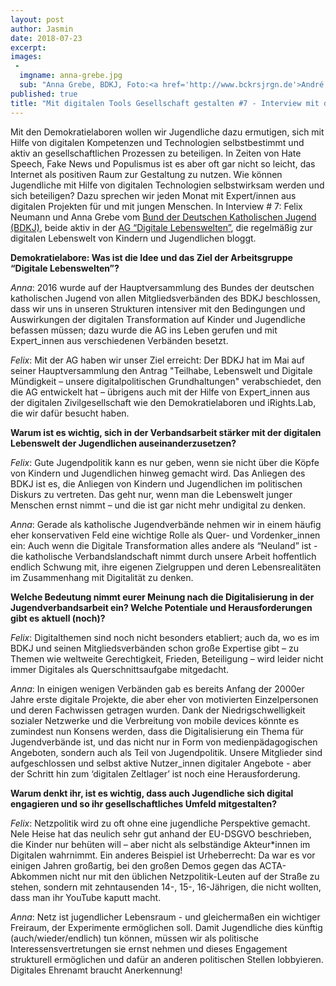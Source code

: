 ```yaml
---
layout: post
author: Jasmin
date: 2018-07-23
excerpt: 
images:
 - 
  imgname: anna-grebe.jpg
  sub: "Anna Grebe, BDKJ, Foto:<a href='http://www.bckrsjrgn.de'>André Beckersjürgen</a>"
published: true
title: "Mit digitalen Tools Gesellschaft gestalten #7 - Interview mit der AG 'digitale Lebenswelten'"
---
```


Mit den Demokratielaboren wollen wir Jugendliche dazu ermutigen, sich mit Hilfe von digitalen Kompetenzen und Technologien selbstbestimmt und aktiv an gesellschaftlichen Prozessen zu beteiligen. In Zeiten von Hate Speech, Fake News und Populismus ist es aber oft gar nicht so leicht, das Internet als positiven Raum zur Gestaltung zu nutzen. Wie können Jugendliche mit Hilfe von digitalen Technologien selbstwirksam werden und sich beteiligen? Dazu sprechen wir jeden Monat mit Expert/innen aus digitalen Projekten für und mit jungen Menschen. In Interview # 7: Felix Neumann und Anna Grebe vom [Bund der Deutschen Katholischen Jugend (BDKJ)](http://www.bdkj.de), beide aktiv in der [AG “Digitale Lebenswelten”](http://digitalelebenswelten.bdkj.de/), die regelmäßig zur digitalen Lebenswelt von Kindern und Jugendlichen bloggt. 

**Demokratielabore: Was ist die Idee und das Ziel der Arbeitsgruppe “Digitale Lebenswelten”?**

*Anna*: 2016 wurde auf der Hauptversammlung des Bundes der deutschen katholischen Jugend von allen Mitgliedsverbänden des BDKJ beschlossen, dass wir uns in unseren Strukturen intensiver mit den Bedingungen und Auswirkungen der digitalen Transformation auf Kinder und Jugendliche befassen müssen; dazu wurde die AG ins Leben gerufen und mit Expert_innen aus verschiedenen Verbänden besetzt.

*Felix*: Mit der AG haben wir unser Ziel erreicht: Der BDKJ hat im Mai auf seiner Hauptversammlung den Antrag "Teilhabe, Lebenswelt und Digitale Mündigkeit – unsere digitalpolitischen Grundhaltungen" verabschiedet, den die AG entwickelt hat – übrigens auch mit der Hilfe von Expert_innen aus der digitalen Zivilgesellschaft wie den Demokratielaboren und iRights.Lab, die wir dafür besucht haben.

**Warum ist es wichtig, sich in der Verbandsarbeit stärker mit der digitalen Lebenswelt der Jugendlichen auseinanderzusetzen?**

*Felix*: Gute Jugendpolitik kann es nur geben, wenn sie nicht über die Köpfe von Kindern und Jugendlichen hinweg gemacht wird. Das Anliegen des BDKJ ist es, die Anliegen von Kindern und Jugendlichen im politischen Diskurs zu vertreten. Das geht nur, wenn man die Lebenswelt junger Menschen ernst nimmt – und die ist gar nicht mehr undigital zu denken.

*Anna*: Gerade als katholische Jugendverbände nehmen wir in einem häufig eher konservativen Feld eine wichtige Rolle als Quer- und Vordenker_innen ein: Auch wenn die Digitale Transformation alles andere als “Neuland” ist - die katholische Verbandslandschaft nimmt durch unsere Arbeit hoffentlich endlich Schwung mit, ihre eigenen Zielgruppen und deren Lebensrealitäten im Zusammenhang mit Digitalität zu denken.

**Welche Bedeutung nimmt eurer Meinung nach die Digitalisierung in der Jugendverbandsarbeit ein? Welche Potentiale und Herausforderungen gibt es aktuell (noch)?**

*Felix*: Digitalthemen sind noch nicht besonders etabliert; auch da, wo es im BDKJ und seinen Mitgliedsverbänden schon große Expertise gibt – zu Themen wie weltweite Gerechtigkeit, Frieden, Beteiligung – wird leider nicht immer Digitales als Querschnittsaufgabe mitgedacht.

*Anna*: In einigen wenigen Verbänden gab es bereits Anfang der 2000er Jahre erste digitale Projekte, die aber eher von motivierten Einzelpersonen und deren Fachwissen getragen wurden. Dank der Niedrigschwelligkeit sozialer Netzwerke und die Verbreitung von mobile devices könnte es zumindest nun Konsens werden, dass die Digitalisierung ein Thema für Jugendverbände ist, und das nicht nur in Form von medienpädagogischen Angeboten, sondern auch als Teil von Jugendpolitik. Unsere Mitglieder sind aufgeschlossen und selbst aktive Nutzer_innen digitaler Angebote - aber der Schritt hin zum ‘digitalen Zeltlager’ ist noch eine Herausforderung.

**Warum denkt ihr, ist es wichtig, dass auch Jugendliche sich digital engagieren und so ihr gesellschaftliches Umfeld mitgestalten?**

*Felix*: Netzpolitik wird zu oft ohne eine jugendliche Perspektive gemacht. Nele Heise hat das neulich sehr gut anhand der EU-DSGVO beschrieben, die Kinder nur behüten will – aber nicht als selbständige Akteur*innen im Digitalen wahrnimmt. Ein anderes Beispiel ist Urheberrecht: Da war es vor einigen Jahren großartig, bei den großen Demos gegen das ACTA-Abkommen nicht nur mit den üblichen Netzpolitik-Leuten auf der Straße zu stehen, sondern mit zehntausenden 14-, 15-, 16-Jährigen, die nicht wollten, dass man ihr YouTube kaputt macht.

*Anna*: Netz ist jugendlicher Lebensraum - und gleichermaßen ein wichtiger Freiraum, der Experimente ermöglichen soll. Damit Jugendliche dies künftig (auch/wieder/endlich) tun können, müssen wir als politische Interessensvertretungen sie ernst nehmen und dieses Engagement strukturell ermöglichen und dafür an anderen politischen Stellen lobbyieren. Digitales Ehrenamt braucht Anerkennung!